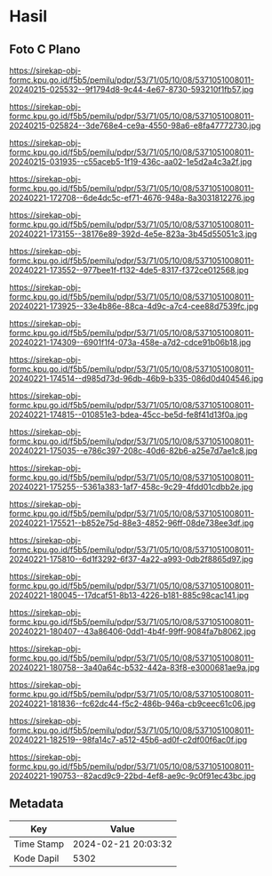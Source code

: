 # Hasil

## Foto C Plano

https://sirekap-obj-formc.kpu.go.id/f5b5/pemilu/pdpr/53/71/05/10/08/5371051008011-20240215-025532--9f1794d8-9c44-4e67-8730-593210f1fb57.jpg

https://sirekap-obj-formc.kpu.go.id/f5b5/pemilu/pdpr/53/71/05/10/08/5371051008011-20240215-025824--3de768e4-ce9a-4550-98a6-e8fa47772730.jpg

https://sirekap-obj-formc.kpu.go.id/f5b5/pemilu/pdpr/53/71/05/10/08/5371051008011-20240215-031935--c55aceb5-1f19-436c-aa02-1e5d2a4c3a2f.jpg

https://sirekap-obj-formc.kpu.go.id/f5b5/pemilu/pdpr/53/71/05/10/08/5371051008011-20240221-172708--6de4dc5c-ef71-4676-948a-8a3031812276.jpg

https://sirekap-obj-formc.kpu.go.id/f5b5/pemilu/pdpr/53/71/05/10/08/5371051008011-20240221-173155--38176e89-392d-4e5e-823a-3b45d55051c3.jpg

https://sirekap-obj-formc.kpu.go.id/f5b5/pemilu/pdpr/53/71/05/10/08/5371051008011-20240221-173552--977bee1f-f132-4de5-8317-f372ce012568.jpg

https://sirekap-obj-formc.kpu.go.id/f5b5/pemilu/pdpr/53/71/05/10/08/5371051008011-20240221-173925--33e4b86e-88ca-4d9c-a7c4-cee88d7539fc.jpg

https://sirekap-obj-formc.kpu.go.id/f5b5/pemilu/pdpr/53/71/05/10/08/5371051008011-20240221-174309--6901f1f4-073a-458e-a7d2-cdce91b06b18.jpg

https://sirekap-obj-formc.kpu.go.id/f5b5/pemilu/pdpr/53/71/05/10/08/5371051008011-20240221-174514--d985d73d-96db-46b9-b335-086d0d404546.jpg

https://sirekap-obj-formc.kpu.go.id/f5b5/pemilu/pdpr/53/71/05/10/08/5371051008011-20240221-174815--010851e3-bdea-45cc-be5d-fe8f41d13f0a.jpg

https://sirekap-obj-formc.kpu.go.id/f5b5/pemilu/pdpr/53/71/05/10/08/5371051008011-20240221-175035--e786c397-208c-40d6-82b6-a25e7d7ae1c8.jpg

https://sirekap-obj-formc.kpu.go.id/f5b5/pemilu/pdpr/53/71/05/10/08/5371051008011-20240221-175255--5361a383-1af7-458c-9c29-4fdd01cdbb2e.jpg

https://sirekap-obj-formc.kpu.go.id/f5b5/pemilu/pdpr/53/71/05/10/08/5371051008011-20240221-175521--b852e75d-88e3-4852-96ff-08de738ee3df.jpg

https://sirekap-obj-formc.kpu.go.id/f5b5/pemilu/pdpr/53/71/05/10/08/5371051008011-20240221-175810--6d1f3292-6f37-4a22-a993-0db2f8865d97.jpg

https://sirekap-obj-formc.kpu.go.id/f5b5/pemilu/pdpr/53/71/05/10/08/5371051008011-20240221-180045--17dcaf51-8b13-4226-b181-885c98cac141.jpg

https://sirekap-obj-formc.kpu.go.id/f5b5/pemilu/pdpr/53/71/05/10/08/5371051008011-20240221-180407--43a86406-0dd1-4b4f-99ff-9084fa7b8062.jpg

https://sirekap-obj-formc.kpu.go.id/f5b5/pemilu/pdpr/53/71/05/10/08/5371051008011-20240221-180758--3a40a64c-b532-442a-83f8-e3000681ae9a.jpg

https://sirekap-obj-formc.kpu.go.id/f5b5/pemilu/pdpr/53/71/05/10/08/5371051008011-20240221-181836--fc62dc44-f5c2-486b-946a-cb9ceec61c06.jpg

https://sirekap-obj-formc.kpu.go.id/f5b5/pemilu/pdpr/53/71/05/10/08/5371051008011-20240221-182519--98fa14c7-a512-45b6-ad0f-c2df00f6ac0f.jpg

https://sirekap-obj-formc.kpu.go.id/f5b5/pemilu/pdpr/53/71/05/10/08/5371051008011-20240221-190753--82acd9c9-22bd-4ef8-ae9c-9c0f91ec43bc.jpg


## Metadata

| Key        | Value               |
| ---------- | ------------------- |
| Time Stamp | 2024-02-21 20:03:32 |
| Kode Dapil | 5302                |



